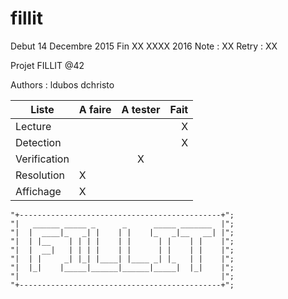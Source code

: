 # fillit
Debut 14 Decembre 2015
Fin XX XXXX 2016
Note : XX
Retry : XX

Projet FILLIT @42

Authors : ldubos dchristo

Liste | A faire | A tester | Fait
------|:--------|:----------:|-----:
Lecture |          |     |  X
Detection |        |     |  X
Verification |     |  X  |
Resolution |    X  |     |
Affichage |     X  |     |


	"+---------------------------------------------+";
	"|   ______ _____ _      _      _____ _______  |";
	"|  |  ____|_   _| |    | |    |_   _|__   __| |";
	"|  | |__    | | | |    | |      | |    | |    |";
	"|  |  __|   | | | |    | |      | |    | |    |";
	"|  | |     _| |_| |____| |____ _| |_   | |    |";
	"|  |_|    |_____|______|______|_____|  |_|    |";
	"|                                             |";
	"+---------------------------------------------+";
